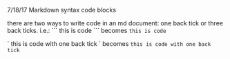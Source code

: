 7/18/17 Markdown syntax code blocks

there are two ways to write code in an md document: one back tick or three back ticks. 
i.e.: 
\`\`\` this is code \`\`\`
becomes
``` this is code ```

\` this is code with one back tick \`
becomes
`this is code with one back tick `

